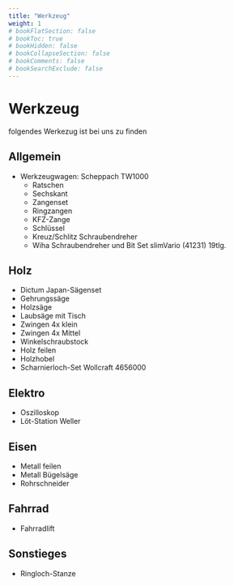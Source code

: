 ```yaml
---
title: "Werkzeug"
weight: 1
# bookFlatSection: false
# bookToc: true
# bookHidden: false
# bookCollapseSection: false
# bookComments: false
# bookSearchExclude: false
---
```


# Werkzeug

folgendes Werkezug ist bei uns zu finden

## Allgemein

- Werkzeugwagen: Scheppach TW1000
  - Ratschen
  - Sechskant
  - Zangenset
  - Ringzangen
  - KFZ-Zange
  - Schlüssel
  - Kreuz/Schlitz Schraubendreher
  - Wiha Schraubendreher und Bit Set slimVario (41231) 19tlg.

## Holz

- Dictum Japan-Sägenset
- Gehrungssäge
- Holzsäge
- Laubsäge mit Tisch
- Zwingen 4x klein
- Zwingen 4x Mittel
- Winkelschraubstock
- Holz feilen
- Holzhobel
- Scharnierloch-Set Wollcraft 4656000

## Elektro

- Oszilloskop
- Löt-Station Weller

## Eisen

- Metall feilen
- Metall Bügelsäge
- Rohrschneider

## Fahrrad

- Fahrradlift

## Sonstieges

- Ringloch-Stanze
